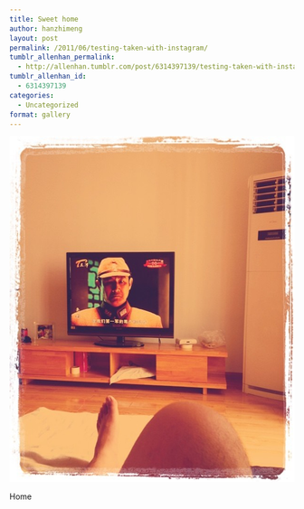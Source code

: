 ```yaml
---
title: Sweet home
author: hanzhimeng
layout: post
permalink: /2011/06/testing-taken-with-instagram/
tumblr_allenhan_permalink:
  - http://allenhan.tumblr.com/post/6314397139/testing-taken-with-instagram
tumblr_allenhan_id:
  - 6314397139
categories:
  - Uncategorized
format: gallery
---
```

[<img class="alignnone size-full wp-image-520" alt="tumblr_lmgpb4I5rU1qzkacto1_" src="/images/uploads/2013/03/tumblr_lmgpb4I5rU1qzkacto1_.jpg" width="612" height="612" />][1]

Home

 [1]: /images/uploads/2013/03/tumblr_lmgpb4I5rU1qzkacto1_.jpg
